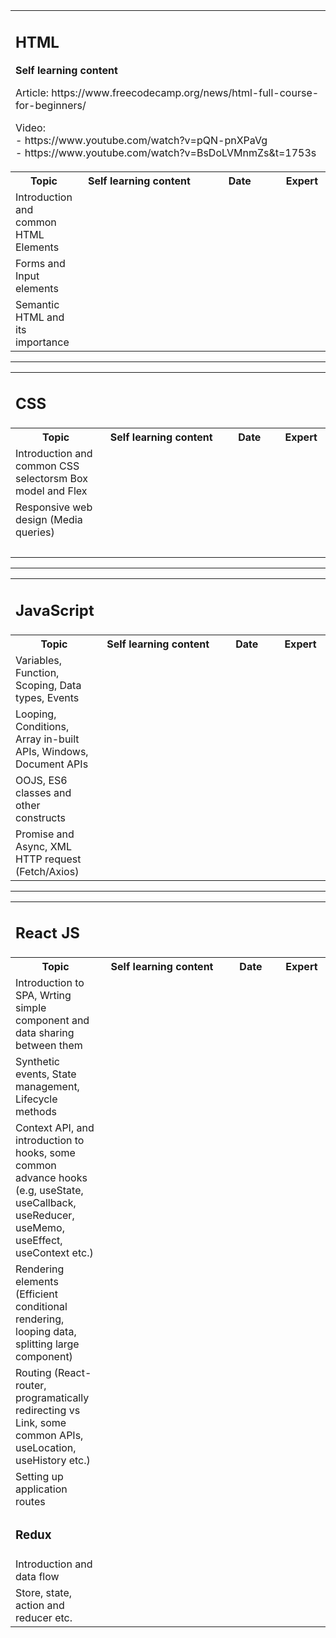 <table
  style="width: 100%"
  resolved=""
>
  <colgroup>
    <col style="width: 20%" />
    <col style="width: 40%" />
    <col style="width: 25%" />
    <col style="width: 15%" />
  </colgroup>
  <tbody>
    <tr>
      <td colspan="4">
        <h2 id="Upliftbootcampcoursecontent-HTML">HTML</h2>
        <p><strong>Self learning content</strong></p>
        <p>Article: https://www.freecodecamp.org/news/html-full-course-for-beginners/</p>
        <p>Video: <br />
          - https://www.youtube.com/watch?v=pQN-pnXPaVg <br />
          - https://www.youtube.com/watch?v=BsDoLVMnmZs&t=1753s <br />
        </p>
      </td>
    </tr>
    <tr>
      <th>Topic</th>
      <th colspan="1">Self learning content</th>
      <th>Date</th>
      <th>Expert</th>
    </tr>
    <tr>
      <td>Introduction and common HTML Elements</td>
      <td colspan="1"><br /></td>
      <td><br /></td>
      <td><br /></td>
    </tr>
    <tr>
      <td>Forms and Input elements</td>
      <td colspan="1"><br /></td>
      <td><br /></td>
      <td><br /></td>
    </tr>
    <tr>
      <td>Semantic HTML and its importance</td>
      <td colspan="1"><br /></td>
      <td><br /></td>
      <td><br /></td>
    </tr>
  </tbody>
</table>

------

<table
  style="width: 100%"
>
  <colgroup>
    <col style="width: 28.8043%" />
    <col style="width: 38.3152%" />
    <col style="width: 17.4819%" />
    <col style="width: 15.3986%" />
  </colgroup>
  <tbody>
    <tr>
      <td colspan="4">
        <h2 id="Upliftbootcampcoursecontent-CSS">CSS</h2>
      </td>
    </tr>
    <tr>
      <th>Topic</th>
      <th colspan="1">
        <span>Self learning content</span>
      </th>
      <th>Date</th>
      <th>Expert</th>
    </tr>
    <tr>
      <td>
        Introduction and common CSS selectorsm <span>Box model and Flex</span>
      </td>
      <td colspan="1"><br /></td>
      <td><br /></td>
      <td><br /></td>
    </tr>
    <tr>
      <td>
        <span>Responsive web design (Media queries)</span>
      </td>
      <td colspan="1"><br /></td>
      <td><br /></td>
      <td><br /></td>
    </tr>
    <tr>
      <td><br /></td>
      <td colspan="1"><br /></td>
      <td><br /></td>
      <td><br /></td>
    </tr>
  </tbody>
</table>

-----

<table
  style="width: 100%"
  resolved=""
>
  <colgroup>
    <col style="width: 27.757%" />
    <col style="width: 38.1773%" />
    <col style="width: 18.2123%" />
    <col style="width: 15.8521%" />
  </colgroup>
  <tbody>
    <tr>
      <td colspan="4">
        <h2 id="Upliftbootcampcoursecontent-JavaScript">JavaScript</h2>
      </td>
    </tr>
    <tr>
      <th>Topic</th>
      <th colspan="1">
        <span>Self learning content</span>
      </th>
      <th>Date</th>
      <th>Expert</th>
    </tr>
    <tr>
      <td>
        Variables, Function, Scoping, Data types, Events
      </td>
      <td colspan="1"><br /></td>
      <td><br /></td>
      <td><br /></td>
    </tr>
    <tr>
      <td>
        Looping, Conditions, Array in-built APIs, Windows, Document APIs
      </td>
      <td colspan="1"><br /></td>
      <td><br /></td>
      <td><br /></td>
    </tr>
    <tr>
      <td>OOJS, ES6 classes and other constructs</td>
      <td colspan="1"><br /></td>
      <td><br /></td>
      <td><br /></td>
    </tr>
    <tr>
      <td colspan="1">
        Promise and Async, XML HTTP request (Fetch/Axios)
      </td>
      <td colspan="1"><br /></td>
      <td colspan="1"><br /></td>
      <td colspan="1"><br /></td>
    </tr>
  </tbody>
</table>

---

<table
  style="width: 100%"
  resolved=""
>
  <colgroup>
    <col style="width: 28.597%" />
    <col style="width: 39.0527%" />
    <col style="width: 17.2475%" />
    <col style="width: 15.1028%" />
  </colgroup>
  <tbody>
    <tr>
      <td colspan="4">
        <h2 id="Upliftbootcampcoursecontent-ReactJS">React JS</h2>
      </td>
    </tr>
    <tr>
      <th>Topic</th>
      <th colspan="1">
        <span>Self learning content</span>
      </th>
      <th>Date</th>
      <th>Expert</th>
    </tr>
    <tr>
      <td>
        Introduction to SPA, Wrting simple component and data sharing between
        them
      </td>
      <td colspan="1"><br /></td>
      <td><br /></td>
      <td><br /></td>
    </tr>
    <tr>
      <td>
        Synthetic events, State management, Lifecycle methods
      </td>
      <td colspan="1"><br /></td>
      <td><br /></td>
      <td><br /></td>
    </tr>
    <tr>
      <td>
        Context API, and introduction to hooks, some common advance hooks (e.g,
        useState, useCallback, useReducer, useMemo, useEffect, useContext etc.)
      </td>
      <td colspan="1"><br /></td>
      <td><br /></td>
      <td><br /></td>
    </tr>
    <tr>
      <td colspan="1">
        Rendering elements (Efficient conditional rendering, looping data,
        splitting large component)
      </td>
      <td colspan="1"><br /></td>
      <td colspan="1"><br /></td>
      <td colspan="1"><br /></td>
    </tr>
    <tr>
      <td colspan="1">
        Routing (React-router, programatically redirecting vs Link, some common
        APIs, useLocation, useHistory etc.)
      </td>
      <td colspan="1"><br /></td>
      <td colspan="1"><br /></td>
      <td colspan="1"><br /></td>
    </tr>
    <tr>
      <td colspan="1">Setting up application routes</td>
      <td colspan="1"><br /></td>
      <td colspan="1"><br /></td>
      <td colspan="1"><br /></td>
    </tr>
    <tr>
      <td colspan="4">
        <h3 id="Upliftbootcampcoursecontent-Redux">Redux</h3>
      </td>
    </tr>
    <tr>
      <td colspan="1">Introduction and data flow</td>
      <td colspan="1"><br /></td>
      <td colspan="1"><br /></td>
      <td colspan="1"><br /></td>
    </tr>
    <tr>
      <td colspan="1">
        Store, state, action and reducer etc.
      </td>
      <td colspan="1"><br /></td>
      <td colspan="1"><br /></td>
      <td colspan="1"><br /></td>
    </tr>
  </tbody>
</table>

